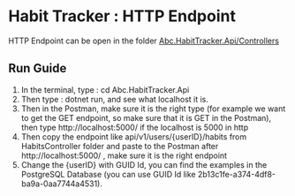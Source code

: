 # Habit Tracker : HTTP Endpoint

HTTP Endpoint can be open in the folder [Abc.HabitTracker.Api/Controllers](Abc.HabitTracker.Api/Controllers)

## Run Guide
1. In the terminal, type : cd Abc.HabitTracker.Api<br>
2. Then type : dotnet run, and see what localhost it is.<br>
3. Then in the Postman, make sure it is the right type (for example we want to get the GET endpoint, so make sure that it is GET in the Postman), then type http://localhost:5000/ if the localhost is 5000 in http<br>
3. Then copy the endpoint like api/v1/users/{userID}/habits from HabitsController folder and paste to the Postman after http://localhost:5000/ , make sure it is the right endpoint<br>
4. Change the {userID} with GUID Id, you can find the examples in the PostgreSQL Database (you can use GUID Id like 2b13c1fe-a374-4df8-ba9a-0aa7744a4531).
